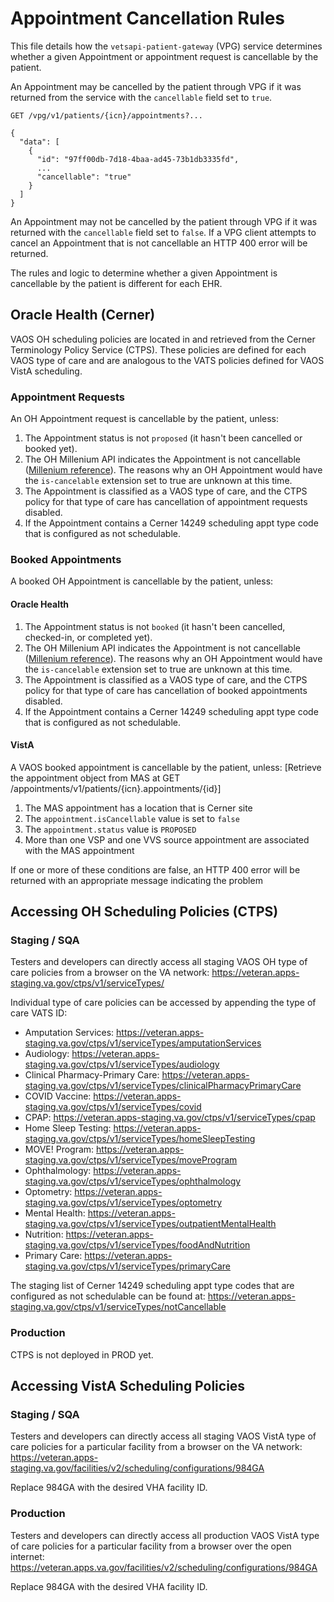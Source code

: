 # Appointment Cancellation Rules

This file details how the `vetsapi-patient-gateway` (VPG) service determines whether a given Appointment or appointment
request is cancellable by the patient.

An Appointment may be cancelled by the patient through VPG if it was returned from the service with the `cancellable`
field set to `true`.

```
GET /vpg/v1/patients/{icn}/appointments?...

{
  "data": [
    {
      "id": "97ff00db-7d18-4baa-ad45-73b1db3335fd",
      ...
      "cancellable": "true"
    }
  ]
}
```

An Appointment may not be cancelled by the patient through VPG if it was returned with the `cancellable` field set to
`false`. If a VPG client attempts to cancel an Appointment that is not cancellable an HTTP 400 error will be returned.

The rules and logic to determine whether a given Appointment is cancellable by the patient is different for each EHR.

## Oracle Health (Cerner)

VAOS OH scheduling policies are located in and retrieved from the Cerner Terminology Policy Service (CTPS). These
policies are defined for each VAOS type of care and are analogous to the VATS policies defined for VAOS VistA scheduling.

### Appointment Requests

An OH Appointment request is cancellable by the patient, unless:

1. The Appointment status is not `proposed` (it hasn't been cancelled or booked yet).
2. The OH Millenium API indicates the Appointment is not cancellable
   ([Millenium reference](https://fhir.cerner.com/millennium/r4/base/workflow/appointment/#custom-extensions)). The
   reasons why an OH Appointment would have the `is-cancelable` extension set to true are unknown at this time.
3. The Appointment is classified as a VAOS type of care, and the CTPS policy for that type of care has cancellation of
   appointment requests disabled.
4. If the Appointment contains a Cerner 14249 scheduling appt type code that is configured as not schedulable.

### Booked Appointments

A booked OH Appointment is cancellable by the patient, unless:

#### Oracle Health
1. The Appointment status is not `booked` (it hasn't been cancelled, checked-in, or completed yet).
2. The OH Millenium API indicates the Appointment is not cancellable
   ([Millenium reference](https://fhir.cerner.com/millennium/r4/base/workflow/appointment/#custom-extensions)). The
   reasons why an OH Appointment would have the `is-cancelable` extension set to true are unknown at this time.
3. The Appointment is classified as a VAOS type of care, and the CTPS policy for that type of care has cancellation of
   booked appointments disabled.
4. If the Appointment contains a Cerner 14249 scheduling appt type code that is configured as not schedulable.

#### VistA
A VAOS booked appointment is cancellable by the patient, unless:
[Retrieve the appointment object from MAS at GET /appointments/v1/patients/{icn}.appointments/{id}]
1. The MAS appointment has a location that is Cerner site
2. The `appointment.isCancellable` value is set to `false`
3. The `appointment.status` value is `PROPOSED`
4. More than one VSP and one VVS source appointment are associated with the MAS appointment

If one or more of these conditions are false, an HTTP 400 error will be returned with an appropriate message indicating the problem

## Accessing OH Scheduling Policies (CTPS)

### Staging / SQA

Testers and developers can directly access all staging VAOS OH type of care policies from a browser on the VA network:
https://veteran.apps-staging.va.gov/ctps/v1/serviceTypes/

Individual type of care policies can be accessed by appending the type of care VATS ID:
* Amputation Services: https://veteran.apps-staging.va.gov/ctps/v1/serviceTypes/amputationServices
* Audiology: https://veteran.apps-staging.va.gov/ctps/v1/serviceTypes/audiology
* Clinical Pharmacy-Primary Care: https://veteran.apps-staging.va.gov/ctps/v1/serviceTypes/clinicalPharmacyPrimaryCare
* COVID Vaccine: https://veteran.apps-staging.va.gov/ctps/v1/serviceTypes/covid
* CPAP: https://veteran.apps-staging.va.gov/ctps/v1/serviceTypes/cpap
* Home Sleep Testing: https://veteran.apps-staging.va.gov/ctps/v1/serviceTypes/homeSleepTesting
* MOVE! Program: https://veteran.apps-staging.va.gov/ctps/v1/serviceTypes/moveProgram
* Ophthalmology: https://veteran.apps-staging.va.gov/ctps/v1/serviceTypes/ophthalmology
* Optometry: https://veteran.apps-staging.va.gov/ctps/v1/serviceTypes/optometry
* Mental Health: https://veteran.apps-staging.va.gov/ctps/v1/serviceTypes/outpatientMentalHealth
* Nutrition: https://veteran.apps-staging.va.gov/ctps/v1/serviceTypes/foodAndNutrition
* Primary Care: https://veteran.apps-staging.va.gov/ctps/v1/serviceTypes/primaryCare

The staging list of Cerner 14249 scheduling appt type codes that are configured as not schedulable can be found at:
https://veteran.apps-staging.va.gov/ctps/v1/serviceTypes/notCancellable

### Production

CTPS is not deployed in PROD yet.

## Accessing VistA Scheduling Policies

### Staging / SQA

Testers and developers can directly access all staging VAOS VistA type of care policies for a particular facility from a browser on the VA network:
https://veteran.apps-staging.va.gov/facilities/v2/scheduling/configurations/984GA

Replace 984GA with the desired VHA facility ID.

### Production

Testers and developers can directly access all production VAOS VistA type of care policies for a particular facility from a browser over the open internet:
https://veteran.apps.va.gov/facilities/v2/scheduling/configurations/984GA

Replace 984GA with the desired VHA facility ID.
